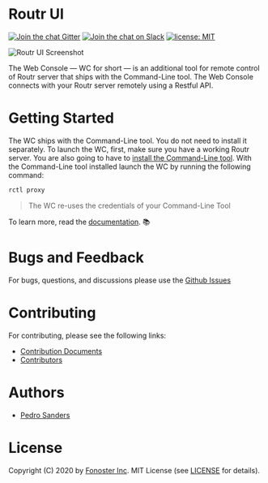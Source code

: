 # Routr UI

[![Join the chat Gitter](https://badges.gitter.im/Join%20Chat.svg)](https://gitter.im/fonoster/routr?utm_source=badge&utm_medium=badge&utm_campaign=pr-badge&utm_content=badge)
[![Join the chat on Slack](https://img.shields.io/badge/slack-join%20chat-pink.svg)](https://fonosterteam.typeform.com/to/Xy8Oc0)
<a href="https://opensource.org/licenses/MIT"><img src="https://img.shields.io/badge/license-MIT-blue.svg" alt="license: MIT"></a>

<img src="https://raw.githubusercontent.com/fonoster/routr-ui/master/screenshot.png" alt="Routr UI Screenshot" />

The Web Console — WC for short — is an additional tool for remote control of Routr server that ships with the Command-Line tool. The Web Console connects with your Routr server remotely using a Restful API.

# Getting Started

The WC ships with the Command-Line tool. You do not need to install it separately. To launch the WC, first, make sure you have a working Routr server. You are also going to have to [install the Command-Line tool](https://routr.io/docs/administration/cli/installation/). With the Command-Line tool installed launch the WC by running the following command:

```bash
rctl proxy
```

> The WC re-uses the credentials of your Command-Line Tool

To learn more, read the [documentation](https://routr.io/docs/introduction/overview/). :books:

# Bugs and Feedback

For bugs, questions, and discussions please use the [Github Issues](https://github.com/fonoster/routr-ui/issues)

# Contributing

For contributing, please see the following links:

 - [Contribution Documents](https://github.com/fonoster/routr/blob/master/CONTRIBUTING.md)
 - [Contributors](https://github.com/fonoster/routr-ui/contributors)

# Authors
 - [Pedro Sanders](https://github.com/psanders)

# License
Copyright (C) 2020 by [Fonoster Inc](https://fonoster.com). MIT License (see [LICENSE](https://github.com/fonoster/routr/blob/master/LICENSE) for details).
